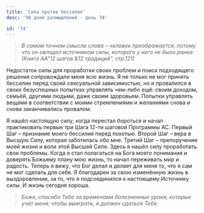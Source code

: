 ```yaml
---
title: 'Сила против бессилия'
desc: '90 дней размышлений - день 74'

id: '74'
---
```


> _В самом точном смысле слова – человек преображается, потому что он овладел
> источником силы, которого у него не было ранее. (Книга АА”12 шагов &12
> традиций”, стр.121)_

Недостаток силы для проработки своих проблем и поиск подходящего решения
сопровождали меня всю жизнь. Я не только не мог принять бессилие перед своей
сексуальной зависимостью, но и провалился в своих безуспешных попытках
управлять чем-либо ещё: своим доходом, семьёй, другими людьми, даже своим
здоровьем. Попытки управлять вещами в соответствии с моими стремлениями и
желаниями снова и снова заканчивались провалом.

Я нашёл настоящую силу, когда перестал бороться и начал практиковать первые
три Шага 12-ти шаговой Программы АС. Первый Шаг – признание моего бессилия
перед похотью. Второй Шаг – вера в Высшую Силу, которая заботилась обо мне.
Третий Шаг – препоручение моей жизни и воли этой Высшей Силе. Здесь я нашёл
силу проработать свои проблемы. Когда я стал полагаться на Бога моего
понимания и доверять Божьему плану мою жизнь, то начал переживать мир и
радость. Теперь я вижу, что Бог делал и делает для меня то, что я сам не мог
сделать для себя. Я благодарен за свою изменённую жизнь в выздоровлении, за
то, что я подсоединился к настоящему Источнику силы. И жизнь сегодня хороша.

> _Боже, спасибо Тебе за временами болезненные уроки, которые учат меня: чтобы
> выиграть, я должен сдаться Тебе._
